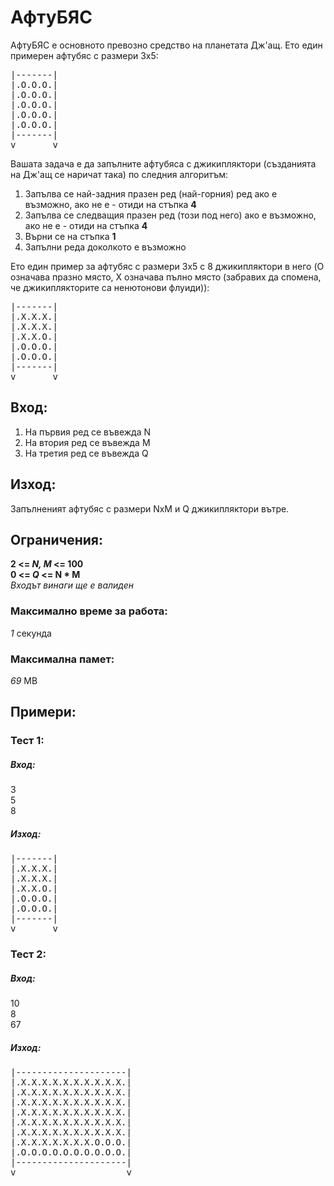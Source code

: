 # АфтуБЯС

АфтуБЯС е основното превозно средство на планетата Дж'ащ. Ето един примерен афтубяс с размери 3x5:
<pre>
|-------|
|.O.O.O.|
|.O.O.O.|
|.O.O.O.|
|.O.O.O.|
|.O.O.O.|
|-------|
v       v
</pre>

Вашата задача е да запълните афтубяса с джикипляктори (създанията на Дж'ащ се наричат така) по следния алгоритъм:
1. Запълва се най-задния празен ред (най-горния) ред ако е възможно, ако не е - отиди на стъпка **4**
2. Запълва се следващия празен ред (този под него) ако е възможно, ако не е - отиди на стъпка **4**
3. Върни се на стъпка **1**
4. Запълни реда доколкото е възможно

Ето един пример за афтубяс с размери 3x5 с 8 джикипляктори в него (O означава празно място, X означава пълно място (забравих да спомена, че джикиплякторите са ненютонови флуиди)):
<pre>
|-------|
|.X.X.X.|
|.X.X.X.|
|.X.X.O.|
|.O.O.O.|
|.O.O.O.|
|-------|
v       v
</pre>

## Вход:
1. На първия ред се въвежда N
2. На втория ред се въвежда M
3. На третия ред се въвежда Q

## Изход:
Запълненият афтубяс с размери NxM и Q джикипляктори вътре.

## Ограничения:
**2 <= _N, M_ <= 100** <br>
**0 <= _Q_ <= N * M** <br>
_Входът винаги ще е валиден_

### Максимално време за работа:
_1_ секунда

### Максимална памет:
_69_ MB

## Примери:
### Тест 1:
##### Вход:
3<br>5<br>8
##### Изход:
<pre>
|-------|
|.X.X.X.|
|.X.X.X.|
|.X.X.O.|
|.O.O.O.|
|.O.O.O.|
|-------|
v       v
</pre>

### Тест 2:
##### Вход:
10<br>8<br>67
##### Изход:
<pre>
|---------------------|
|.X.X.X.X.X.X.X.X.X.X.|
|.X.X.X.X.X.X.X.X.X.X.|
|.X.X.X.X.X.X.X.X.X.X.|
|.X.X.X.X.X.X.X.X.X.X.|
|.X.X.X.X.X.X.X.X.X.X.|
|.X.X.X.X.X.X.X.X.X.X.|
|.X.X.X.X.X.X.X.O.O.O.|
|.O.O.O.O.O.O.O.O.O.O.|
|---------------------|
v                     v
</pre>
